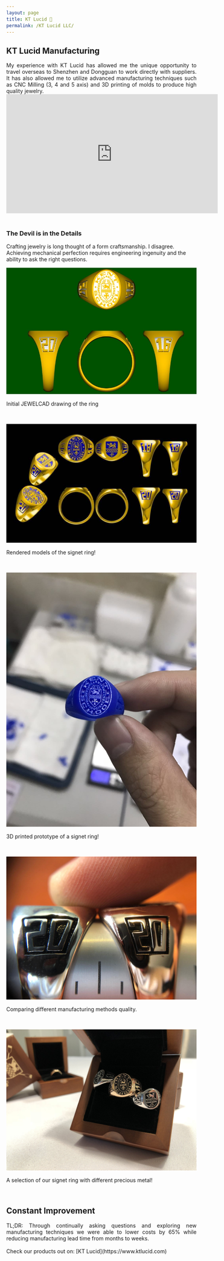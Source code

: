```yaml
---
layout: page
title: KT Lucid 💍
permalink: /KT Lucid LLC/
---
```

## KT Lucid Manufacturing
<div align="justify"> My experience with KT Lucid has allowed me the unique opportunity to travel overseas to Shenzhen and Dongguan to work directly with suppliers. It has also allowed me to utilize advanced manufacturing techniques such as CNC Milling (3, 4 and 5 axis) and 3D printing of molds to produce high quality jewelry.</div>

<center><iframe width="560" height="315" src="https://www.youtube.com/embed/blsFVIm3GC4" frameborder="0" allow="accelerometer; autoplay; encrypted-media; gyroscope; picture-in-picture" allowfullscreen></iframe></center>
<br />

### The Devil is in the Details
Crafting jewelry is long thought of a form craftsmanship. I disagree. Achieving mechanical perfection
requires engineering ingenuity and the ability to ask the right questions.

<p align="center">
  <img width="auto" height="auto" src="/assets/photo7.jpg">
    <figcaption>Initial JEWELCAD drawing of the ring</figcaption>
</p>

<br />
<p align="center">
  <img width="auto" height="auto" src="/assets/photo10.PNG">
    <figcaption>Rendered models of the signet ring!</figcaption>
</p>

<br />

<p align="center">
  <img width="auto" height="auto" src="/assets/photo5.JPG">
    <figcaption>3D printed prototype of a signet ring!</figcaption>
</p>

<br />

<p align="center">
  <img width="auto" height="auto" src="/assets/photo11.JPG">
    <figcaption>Comparing different manufacturing methods quality.</figcaption>
</p>

<br />

<p align="center">
  <img width="auto" height="auto" src="/assets/photo8.jpeg">
    <figcaption>A selection of our signet ring with different precious metal!</figcaption>
</p>

<br />

## Constant Improvement
<div align="justify"> TL;DR: Through continually asking questions and exploring new manufacturing techniques
  we were able to lower costs by 65% while reducing manufacturing lead time from months to weeks. </div>

<br />
Check our products out on: [KT Lucid](https://www.ktlucid.com)
